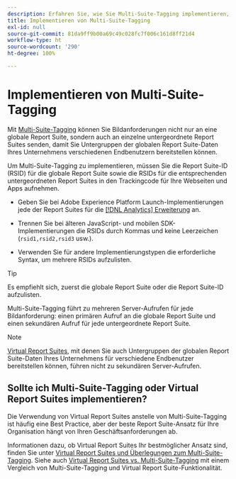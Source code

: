 ```yaml
---
description: Erfahren Sie, wie Sie Multi-Suite-Tagging implementieren, um Bildanforderungen an mehrere Report Suites zu senden.
title: Implementieren von Multi-Suite-Tagging
exl-id: null
source-git-commit: 81da9ff9b00a69c49c028fc7f006c161d8ff21d4
workflow-type: ht
source-wordcount: '290'
ht-degree: 100%

---
```



# Implementieren von Multi-Suite-Tagging

Mit [Multi-Suite-Tagging](/help/admin/c-manage-report-suites/rollup-report-suite.md) können Sie Bildanforderungen nicht nur an eine globale Report Suite, sondern auch an einzelne untergeordnete Report Suites senden, damit Sie Untergruppen der globalen Report Suite-Daten Ihres Unternehmens verschiedenen Endbenutzern bereitstellen können.

Um Multi-Suite-Tagging zu implementieren, müssen Sie die Report Suite-ID (RSID) für die globale Report Suite sowie die RSIDs für die entsprechenden untergeordneten Report Suites in den Trackingcode für Ihre Webseiten und Apps aufnehmen.

* Geben Sie bei Adobe Experience Platform Launch-Implementierungen jede der Report Suites für die [[!DNL Analytics] Erweiterung](https://experienceleague.adobe.com/docs/launch/using/extensions-ref/adobe-extension/analytics-extension/overview.html?lang=de) an.

* Trennen Sie bei älteren JavaScript- und mobilen SDK-Implementierungen die RSIDs durch Kommas und keine Leerzeichen (`rsid1,rsid2,rsid3` usw.).

* Verwenden Sie für andere Implementierungstypen die erforderliche Syntax, um mehrere RSIDs aufzulisten.

>[!TIP]
>
> Es empfiehlt sich, zuerst die globale Report Suite oder die Report Suite-ID aufzulisten.

Multi-Suite-Tagging führt zu mehreren Server-Aufrufen für jede Bildanforderung: einen primären Aufruf an die globale Report Suite und einen sekundären Aufruf für jede untergeordnete Report Suite.

>[!NOTE]
>
> [Virtual Report Suites](/help/components/vrs/vrs-about.md), mit denen Sie auch Untergruppen der globalen Report Suite-Daten Ihres Unternehmens für verschiedene Endbenutzer bereitstellen können, führen nicht zu sekundären Server-Aufrufen.

## Sollte ich Multi-Suite-Tagging oder Virtual Report Suites implementieren?

Die Verwendung von Virtual Report Suites anstelle von Multi-Suite-Tagging ist häufig eine Best Practice, aber der beste Report Suite-Ansatz für Ihre Organisation hängt von Ihren Geschäftsanforderungen ab.

Informationen dazu, ob Virtual Report Suites Ihr bestmöglicher Ansatz sind, finden Sie unter [Virtual Report Suites und Überlegungen zum Multi-Suite-Tagging](/help/components/vrs/vrs-considerations.md). Siehe auch [Virtual Report Suites vs. Multi-Suite-Tagging](/help/components/vrs/vrs-about.md#section_317E4D21CCD74BC38166D2F57D214F78) mit einem Vergleich von Multi-Suite-Tagging und Virtual Report Suite-Funktionalität.
